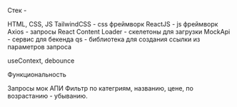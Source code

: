 Стек -

HTML, CSS, JS
TailwindCSS - css фреймворк
ReactJS - js фреймворк
Axios - запросы
React Content Loader - скелетоны для загрузки
MockApi - сервис для бекенда
qs - библиотека для создания ссылки из параметров запроса

useContext, debounce

Функциональность

Запросы мок АПИ
Фильтр по категриям, названию, цене, по возрастанию - убыванию.
